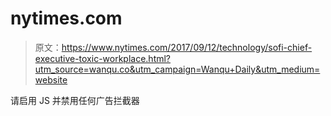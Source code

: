 # nytimes.com

> 原文：<https://www.nytimes.com/2017/09/12/technology/sofi-chief-executive-toxic-workplace.html?utm_source=wanqu.co&utm_campaign=Wanqu+Daily&utm_medium=website>

请启用 JS 并禁用任何广告拦截器